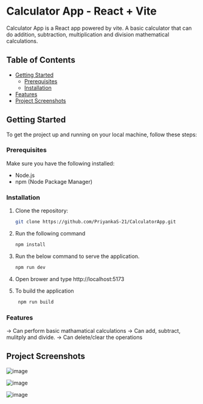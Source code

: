 # Calculator App - React + Vite

Calculator App is a React app powered by vite. A basic calculator that can do addition, subtraction, multiplication and division mathematical calculations.

## Table of Contents

- [Getting Started](#getting-started)
  - [Prerequisites](#prerequisites)
  - [Installation](#installation)
- [Features](#features)
- [Project Screenshots](#project-screenshots)

## Getting Started

To get the project up and running on your local machine, follow these steps:

### Prerequisites

Make sure you have the following installed:

- Node.js
- npm (Node Package Manager)

### Installation

1. Clone the repository:

   ```bash
   git clone https://github.com/PriyankaS-21/CalculatorApp.git

2. Run the following command
   
    ```bash
   npm install

3. Run the below command to serve the application.

    ```bash
   npm run dev
4. Open brower and type http://localhost:5173

5. To build the application

   ```bash
    npm run build

### Features
-> Can perform basic mathamatical calculations
-> Can add, subtract, mulitply and divide.
-> Can delete/clear the operations

## Project Screenshots
![image](https://github.com/PriyankaS-21/CalculatorApp/assets/99332696/d4e22d71-bef7-4d0e-84a5-b67377c02938)

![image](https://github.com/PriyankaS-21/CalculatorApp/assets/99332696/b85d1017-a79e-450f-aad8-d6a9dde1a92d)

![image](https://github.com/PriyankaS-21/CalculatorApp/assets/99332696/75b1ecbd-5447-466d-8a04-d31fd43e1d13)

